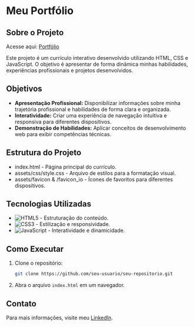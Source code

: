 # Meu Portfólio

## Sobre o Projeto

Acesse aqui: [Portfólio](https://kauatojal.github.io/Meu-Portfolio/)

Este projeto é um currículo interativo desenvolvido utilizando HTML, CSS e JavaScript. O objetivo é apresentar de forma dinâmica minhas habilidades, experiências profissionais e projetos desenvolvidos.

## Objetivos

* **Apresentação Profissional:** Disponibilizar informações sobre minha trajetória profissional e habilidades de forma clara e organizada.
* **Interatividade:** Criar uma experiência de navegação intuitiva e responsiva para diferentes dispositivos.
* **Demonstração de Habilidades:** Aplicar conceitos de desenvolvimento web para exibir competências técnicas.

## Estrutura do Projeto

* index.html - Página principal do currículo.
* assets/css/style.css - Arquivo de estilos para a formatação visual.
* assets/favicon & /favicon_io - Ícones de favoritos para diferentes dispositivos.

## Tecnologias Utilizadas

* ![HTML5](https://img.shields.io/badge/html5-%23E34F26.svg?style=for-the-badge&logo=html5&logoColor=white) - Estruturação do conteúdo.
* ![CSS3](https://img.shields.io/badge/css3-%231572B6.svg?style=for-the-badge&logo=css3&logoColor=white) - Estilização e responsividade.
* ![JavaScript](https://img.shields.io/badge/javascript-%23323330.svg?style=for-the-badge&logo=javascript&logoColor=%23F7DF1E) - Interatividade e dinamicidade.

## Como Executar

1. Clone o repositório:
   ```bash
   git clone https://github.com/seu-usuario/seu-repositorio.git
   ```
2. Abra o arquivo `index.html` em um navegador.

## Contato

Para mais informações, visite meu [LinkedIn](https://www.linkedin.com/in/kau%C3%A3-tojal-702a98299/).
